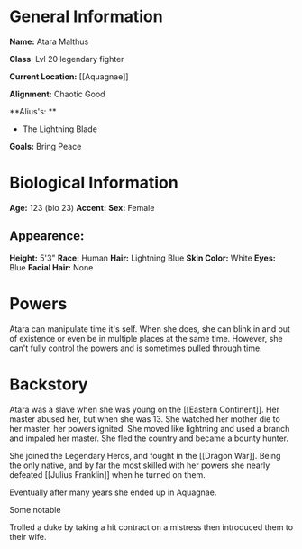 # General Information
**Name:** Atara Malthus

**Class**: Lvl 20 legendary fighter

**Current Location:** [[Aquagnae]]

**Alignment:** Chaotic Good

**Alius's: **
- The Lightning Blade

**Goals:** Bring Peace

# Biological Information
**Age:** 123 (bio 23)
**Accent:**
**Sex:** Female

## Appearence:
**Height:** 5'3"
**Race:** Human	
**Hair:** Lightning Blue
**Skin Color:** White
**Eyes:** Blue
**Facial Hair:** None

# Powers
Atara can manipulate time it's self. When she does, she can blink in and out of existence or even be in multiple places at the same time. However, she can't fully control the powers and is sometimes pulled through time.



# Backstory
Atara was a slave when she was young on the [[Eastern Continent]]. Her master abused her, but when she was 13. She watched her mother die to her master, her powers ignited. She moved like lightning and used a branch and impaled her master. She fled the country and became a bounty hunter. 

She joined the Legendary Heros, and fought in the [[Dragon War]]. Being the only native, and by far the most skilled with her powers she nearly defeated [[Julius Franklin]] when he turned on them.

Eventually after many years she ended up in Aquagnae.

Some notable 

Trolled a duke by taking a hit contract on a mistress then introduced them to their wife.








 

			

